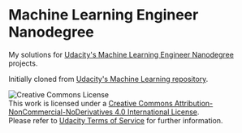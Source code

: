 # Machine Learning Engineer Nanodegree
My solutions for [Udacity's Machine Learning Engineer Nanodegree](https://www.udacity.com/course/machine-learning-engineer-nanodegree--nd009) projects. 

Initially cloned from [Udacity's Machine Learning repository](https://github.com/udacity/machine-learning).

![Creative Commons License](https://i.creativecommons.org/l/by-nc-nd/4.0/88x31.png)  
This work is licensed under a [Creative Commons Attribution-NonCommercial-NoDerivatives 4.0 International License](http://creativecommons.org/licenses/by-nc-nd/4.0/).  
Please refer to [Udacity Terms of Service](https://www.udacity.com/legal) for further information.
